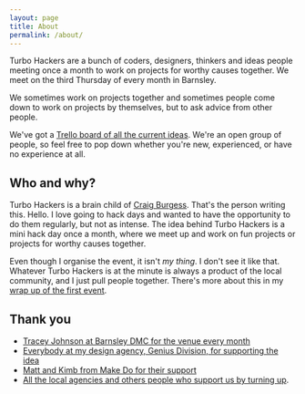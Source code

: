 ```yaml
---
layout: page
title: About
permalink: /about/
---
```


Turbo Hackers are a bunch of coders, designers, thinkers and ideas people meeting once a month to work on projects for worthy causes together. We meet on the third Thursday of every month in Barnsley.

We sometimes work on projects together and sometimes people come down to work on projects by themselves, but to ask advice from other people.

We've got a [Trello board of all the current ideas][1]. We're an open group of people, so feel free to pop down whether you're new, experienced, or have no experience at all.

[1]:https://trello.com/b/a2CoupwM/turbo-hackers-projects

## Who and why?

Turbo Hackers is a brain child of [Craig Burgess][1]. That's the person writing this. Hello. I love going to hack days and wanted to have the opportunity to do them regularly, but not as intense. The idea behind Turbo Hackers is a mini hack day once a month, where we meet up and work on fun projects or projects for worthy causes together.

Even though I organise the event, it isn't _my thing_. I don't see it like that. Whatever Turbo Hackers is at the minute is always a product of the local community, and I just pull people together. There's more about this in my [wrap up of the first event][2].

## Thank you
- [Tracey Johnson at Barnsley DMC for the venue every month][3]
- [Everybody at my design agency, Genius Division, for supporting the idea][4]
- [Matt and Kimb from Make Do for their support][5]
- [All the local agencies and others people who support us by turning up][6].

[1]:https://twitter.com/craigburgess
[2]:/2016/01/26/001-catch-up
[3]:http://barnsleydmc.co.uk
[4]:http://www.geniusdivision.com
[5]:http://www.makedo.net/
[6]:https://twitter.com/turbohacks/lists/the-turbo-hackers

